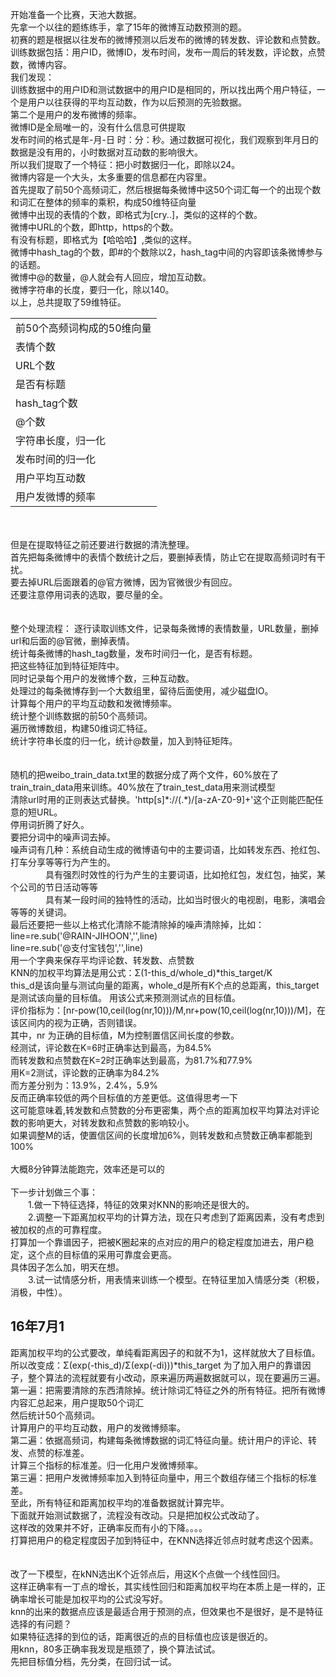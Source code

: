 开始准备一个比赛，天池大数据。<br>
先拿一个以往的题练练手，拿了15年的微博互动数预测的题。<br>
初赛的题是根据以往发布的微博预测以后发布的微博的转发数、评论数和点赞数。<br>
训练数据包括：用户ID，微博ID，发布时间，发布一周后的转发数，评论数，点赞数，微博内容。<br>
我们发现：<br>
训练数据中的用户ID和测试数据中的用户ID是相同的，所以找出两个用户特征，一个是用户以往获得的平均互动数，作为以后预测的先验数据。<br>
第二个是用户的发布微博的频率。<br>
微博ID是全局唯一的，没有什么信息可供提取<br>
发布时间的格式是年-月-日 时：分：秒。通过数据可视化，我们观察到年月日的数据是没有用的，小时数据对互动数的影响很大。<br>
所以我们提取了一个特征：把小时数据归一化，即除以24。<br>
微博内容是一个大头，太多重要的信息都在内容里。<br>
首先提取了前50个高频词汇，然后根据每条微博中这50个词汇每一个的出现个数和词汇在整体的频率的乘积，构成50维特征向量<br>
微博中出现的表情的个数，即格式为[cry..]，类似的这样的个数。<br>
微博中URL的个数，即http，https的个数。<br>
有没有标题，即格式为【哈哈哈】,类似的这样。<br>
微博中hash_tag的个数，即#的个数除以2，hash_tag中间的内容即该条微博参与的话题。<br>
微博中@的数量，@人就会有人回应，增加互动数。<br>
微博字符串的长度，要归一化，除以140。<br>
以上，总共提取了59维特征。<br>
<table>
<tr><td>前50个高频词构成的50维向量</td></tr>
<tr><td>表情个数</td></tr>
<tr><td>URL个数</td></tr>
<tr><td>是否有标题</td></tr>
<tr><td>hash_tag个数</td></tr>
<tr><td>@个数</td></tr>
<tr><td>字符串长度，归一化</td></tr>
<tr><td>发布时间的归一化</td></tr>
<tr><td>用户平均互动数</td></tr>
<tr><td>用户发微博的频率</td></tr>
</table>
<br><br>
但是在提取特征之前还要进行数据的清洗整理。<br>
首先把每条微博中的表情个数统计之后，要删掉表情，防止它在提取高频词时有干扰。<br>
要去掉URL后面跟着的@官方微博，因为官微很少有回应。<br>
还要注意停用词表的选取，要尽量的全。<br>
<br><br>
整个处理流程：
逐行读取训练文件，记录每条微博的表情数量，URL数量，删掉url和后面的@官微，删掉表情。<br>
统计每条微博的hash_tag数量，发布时间归一化，是否有标题。<br>
把这些特征加到特征矩阵中。<br>
同时记录每个用户的发微博个数，三种互动数。<br>
处理过的每条微博存到一个大数组里，留待后面使用，减少磁盘IO。<br>
计算每个用户的平均互动数和发微博频率。<br>
统计整个训练数据的前50个高频词。<br>
遍历微博数组，构建50维词汇特征。<br>
统计字符串长度的归一化，统计@数量，加入到特征矩阵。<br>
<br><br>
随机的把weibo_train_data.txt里的数据分成了两个文件，60%放在了train_train_data用来训练。40%放在了train_test_data用来测试模型<br>
清除url时用的正则表达式替换。'http[s]*://(.*)/[a-zA-Z0-9]+'这个正则能匹配任意的短URL。<br>
停用词折腾了好久。<br>
要把分词中的噪声词去掉。<br>
噪声词有几种：系统自动生成的微博语句中的主要词语，比如转发东西、抢红包、打车分享等等行为产生的。<br>
&emsp;&emsp;&emsp;&emsp;具有强烈时效性的行为产生的主要词语，比如抢红包，发红包，抽奖，某个公司的节日活动等等<br>
&emsp;&emsp;&emsp;&emsp;具有某一段时间的独特性的活动，比如当时很火的电视剧，电影，演唱会等等的关键词。<br>
最后还要把一些以上格式化清除不能清除掉的噪声清除掉，比如：<br>
line=re.sub('@RAIN-JIHOON','',line)<br>
line=re.sub('@支付宝钱包','',line)<br>
用一个字典来保存平均评论数、转发数、点赞数<br>
KNN的加权平均算法是用公式：Σ(1-this_d/whole_d)*this_target/K<br>
this_d是该向量与测试向量的距离，whole_d是所有K个点的总距离，this_target是测试该向量的目标值。
用该公式来预测测试点的目标值。<br>
评价指标为：[nr-pow(10,ceil(log(nr,10)))/M,nr+pow(10,ceil(log(nr,10)))/M]，在该区间内的视为正确，否则错误。<br>
其中，nr 为正确的目标值，M为控制置信区间长度的参数。<br>
经测试，评论数在K=6时正确率达到最高，为84.5%<br>
而转发数和点赞数在K=2时正确率达到最高，为81.7%和77.9%<br>
用K=2测试，评论数的正确率为84.2%<br>
而方差分别为：13.9%，2.4%，5.9%<br>
反而正确率较低的两个目标值的方差更低。这值得思考一下<br>
这可能意味着,转发数和点赞数的分布更密集，两个点的距离加权平均算法对评论数的影响更大，对转发数和点赞数的影响较小。<br>
如果调整M的话，使置信区间的长度增加6%，则转发数和点赞数正确率都能到100%<br>
<br>
大概8分钟算法能跑完，效率还是可以的<br>
<br>
下一步计划做三个事：<br>
&emsp;&emsp;1.做一下特征选择，特征的效果对KNN的影响还是很大的。<br>
&emsp;&emsp;2.调整一下距离加权平均的计算方法，现在只考虑到了距离因素，没有考虑到被加权的点的可靠程度。<br>
打算加一个靠谱因子，把被K圈起来的点对应的用户的稳定程度加进去，用户稳定，这个点的目标值的采用可靠度会更高。<br>
具体因子怎么加，明天在想。<br>
&emsp;&emsp;3.试一试情感分析，用表情来训练一个模型。在特征里加入情感分类（积极，消极，中性）。
<h2>16年7月1</h2>
距离加权平均的公式要改，单纯看距离因子的和就不为1，这样就放大了目标值。<br>
所以改变成：Σ(exp(-this_d)/Σ(exp(-di)))*this_target
为了加入用户的靠谱因子，整个算法的流程就要有小改动，原来遍历两遍数据就可以，现在要遍历三遍。<br>
第一遍：把需要清除的东西清除掉。统计除词汇特征之外的所有特征。把所有微博内容汇总起来，用户提取50个词汇<br>
然后统计50个高频词。<br>
计算用户的平均互动数，用户的发微博频率。<br>
第二遍：依据高频词，构建每条微博数据的词汇特征向量。统计用户的评论、转发、点赞的标准差。<br>
计算三个指标的标准差。归一化用户发微博频率。<br>
第三遍：把用户发微博频率加入到特征向量中，用三个数组存储三个指标的标准差。<br>
至此，所有特征和距离加权平均的准备数据就计算完毕。<br>
下面就开始测试数据了，流程没有改动。只是把加权公式改动了。<br>
这样改的效果并不好，正确率反而有小的下降。。。。<br>
打算把用户的稳定程度因子加到特征中，在KNN选择近邻点时就考虑这个因素。<br>
<br><br>
改了一下模型，在kNN选出K个近邻点后，用这K个点做一个线性回归。<br>
这样正确率有一丁点的增长，其实线性回归和距离加权平均在本质上是一样的，正确率增长可能是加权平均的公式没写好。<br>
knn的出来的数据点应该是最适合用于预测的点，但效果也不是很好，是不是特征选择的有问题？<br>
如果特征选择的到位的话，距离很近的点的目标值也应该是很近的。<br>
用knn，80多正确率我发现是瓶颈了，换个算法试试。<br>
先把目标值分档，先分类，在回归试一试。<br>

